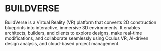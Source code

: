 # BUILDVERSE

BuildVerse is a Virtual Reality (VR) platform that converts 2D construction blueprints into interactive, immersive 3D environments. It enables architects, builders, and clients to explore designs, make real-time modifications, and collaborate seamlessly using Oculus VR, AI-driven design analysis, and cloud-based project management.
